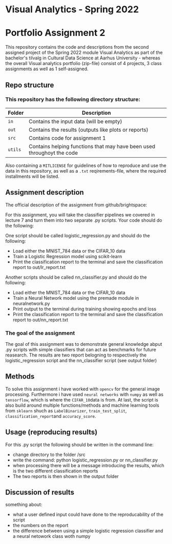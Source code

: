 # Visual Analytics - Spring 2022
# Portfolio Assignment 2

This repository contains the code and descriptions from the second assigned project of the Spring 2022 module Visual Analytics as part of the bachelor's tilvalg in Cultural Data Science at Aarhus University - whereas the overall Visual analytics portfolio (zip-file) consist of 4 projects, 3 class assignments as well as 1 self-assigned.

## Repo structure
### This repository has the following directory structure:

| **Folder** | **Description** |
| ----------- | ----------- |
| ```in``` | Contains the input data (will be empty) |
| ```out``` | Contains the results (outputs like plots or reports)  |
| ```src``` | Contains code for assignment 1 |
| ```utils``` | Contains helping functions that may have been used throughoyt the code |

Also containing a ```MITLICENSE``` for guidelines of how to reproduce and use the data in this repository, as well as a ```.txt``` reqirements-file, where the required installments will be listed.


## Assignment description
The official description of the assignment from github/brightspace:

For this assignment, you will take the classifier pipelines we covered in lecture 7 and turn them into two separate .py scripts. Your code should do the following:

One script should be called logistic_regression.py and should do the following:
- Load either the MNIST_784 data or the CIFAR_10 data
- Train a Logistic Regression model using scikit-learn
- Print the classification report to the terminal and save the classification report to out/lr_report.txt

Another scripts should be called nn_classifier.py and should do the following:
- Load either the MNIST_784 data or the CIFAR_10 data
- Train a Neural Network model using the premade module in neuralnetwork.py
- Print output to the terminal during training showing epochs and loss
- Print the classification report to the terminal and save the classification report to out/nn_report.txt

### The goal of the assignment 
The goal of this assignment was to demonstrate general knowledge abput .py scripts with simple classifiers that can act as benchmarks for future reasearch. 
The results are two report belogning to respectively the logistic_regression script and the nn_classifier script (see output folder)

## Methods
To solve this assignment i have worked with ```opencv``` for the general image processing. Furthermore i have used ```neural networks``` with ```numpy``` as well as ```tensorflow```, which is where the ```CIFAR_10```data is from. At last, the script is also build around multiple functions/methods and machine learning tools from ```sklearn``` shuch as ```LabelBinarizer```, ```train_test_split```, ```classification_report```and ```accuracy_score```.

## Usage (reproducing results)
For this .py script the following should be written in the command line:
- change directory to the folder /src 
- write the command: python logistic_regression.py or nn_classifier.py
- when processing there will be a message introducing the results, which is the two different classification reports
- The two reports is then shown in the output folder


## Discussion of results
something about:
- what a user defined input could have done to the reproducability of the script 
- the numbers on the report
- the difference between using a simple logistic regression classifier and a neural netowork class woth numpy 
